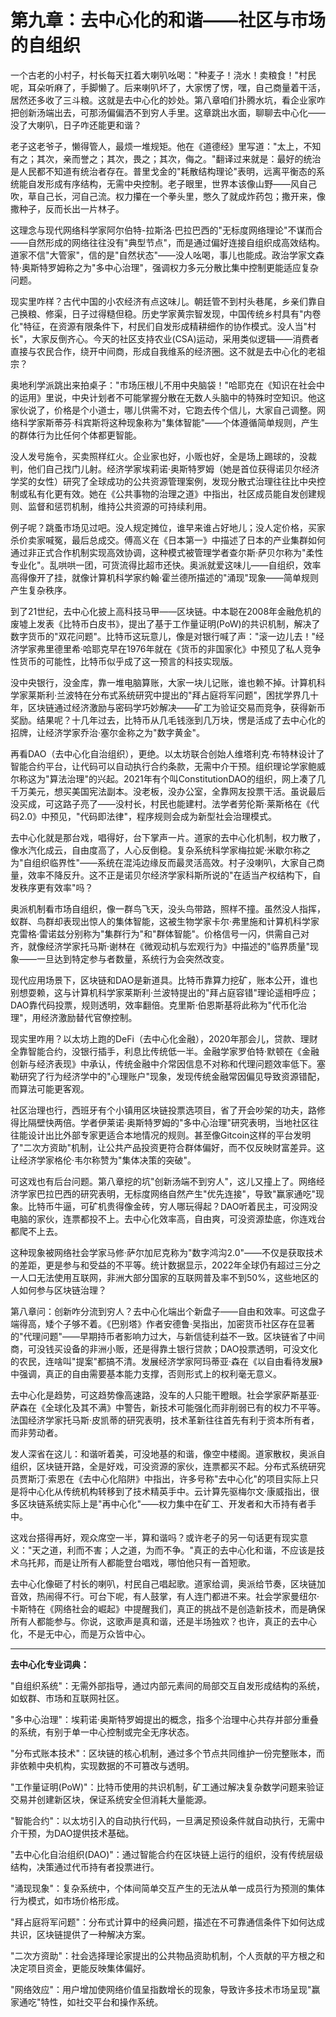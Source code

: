 # 第九章：去中心化的和谐——社区与市场的自组织

一个古老的小村子，村长每天扛着大喇叭吆喝："种麦子！浇水！卖粮食！"村民呢，耳朵听麻了，手脚懒了。后来喇叭坏了，大家愣了愣，嘿，自己商量着干活，居然还多收了三斗粮。这就是去中心化的妙处。第八章咱们扑腾水坑，看企业家咋把创新汤端出去，可那汤偏偏洒不到穷人手里。这章跳出水面，聊聊去中心化——没了大喇叭，日子咋还能更和谐？

老子这老爷子，懒得管人，最烦一堆规矩。他在《道德经》里写道："太上，不知有之；其次，亲而誉之；其次，畏之；其次，侮之。"翻译过来就是：最好的统治是人民都不知道有统治者存在。普里戈金的"耗散结构理论"表明，远离平衡态的系统能自发形成有序结构，无需中央控制。老子眼里，世界本该像山野——风自己吹，草自己长，河自己流。权力攥在一个拳头里，憋久了就成炸药包；撒开来，像撒种子，反而长出一片林子。

这理念与现代网络科学家阿尔伯特-拉斯洛·巴拉巴西的"无标度网络理论"不谋而合——自然形成的网络往往没有"典型节点"，而是通过偏好连接自组织成高效结构。道家不信"大管家"，信的是"自然状态"——没人吆喝，事儿也能成。政治学家文森特·奥斯特罗姆称之为"多中心治理"，强调权力多元分散比集中控制更能适应复杂问题。

现实里咋样？古代中国的小农经济有点这味儿。朝廷管不到村头巷尾，乡亲们靠自己换粮、修渠，日子过得糙但稳。历史学家黄宗智发现，中国传统乡村具有"内卷化"特征，在资源有限条件下，村民们自发形成精耕细作的协作模式。没人当"村长"，大家反倒齐心。今天的社区支持农业(CSA)运动，采用类似逻辑——消费者直接与农民合作，绕开中间商，形成自我维系的经济圈。这不就是去中心化的老祖宗？

奥地利学派跳出来拍桌子："市场压根儿不用中央脑袋！"哈耶克在《知识在社会中的运用》里说，中央计划者不可能掌握分散在无数人头脑中的特殊时空知识。他这家伙说了，价格是个小道士，哪儿供需不对，它跑去传个信儿，大家自己调整。网络科学家斯蒂芬·科宾斯将这种现象称为"集体智能"——个体遵循简单规则，产生的群体行为比任何个体都更智能。

没人发号施令，买卖照样红火。企业家也好，小贩也好，全是场上踢球的，没裁判，他们自己找门儿射。经济学家埃莉诺·奥斯特罗姆（她是首位获得诺贝尔经济学奖的女性）研究了全球成功的公共资源管理案例，发现分散式治理往往比中央控制或私有化更有效。她在《公共事物的治理之道》中指出，社区成员能自发创建规则、监督和惩罚机制，维持公共资源的可持续利用。

例子呢？跳蚤市场见过吧。没人规定摊位，谁早来谁占好地儿；没人定价格，买家杀价卖家喊冤，最后总成交。傅高义在《日本第一》中描述了日本的产业集群如何通过非正式合作机制实现高效协调，这种模式被管理学者查尔斯·萨贝尔称为"柔性专业化"。乱哄哄一团，可货流得比超市还快。奥派就爱这味儿——自组织，效率高得像开了挂，就像计算机科学家约翰·霍兰德所描述的"涌现"现象——简单规则产生复杂秩序。

到了21世纪，去中心化披上高科技马甲——区块链。中本聪在2008年金融危机的废墟上发表《比特币白皮书》，提出了基于工作量证明(PoW)的共识机制，解决了数字货币的"双花问题"。比特币这玩意儿，像是对银行喊了声："滚一边儿去！"经济学家弗里德里希·哈耶克早在1976年就在《货币的非国家化》中预见了私人竞争性货币的可能性，比特币似乎成了这一预言的科技实现版。

没中央银行，没金库，靠一堆电脑算账，大家一块儿记账，谁也赖不掉。计算机科学家莱斯利·兰波特在分布式系统研究中提出的"拜占庭将军问题"，困扰学界几十年，区块链通过经济激励与密码学巧妙解决——矿工为验证交易而竞争，获得新币奖励。结果呢？十几年过去，比特币从几毛钱涨到几万块，愣是活成了去中心化的招牌，让经济学家乔治·塞尔金称之为"数字黄金"。

再看DAO（去中心化自治组织），更绝。以太坊联合创始人维塔利克·布特林设计了智能合约平台，让代码可以自动执行合约条款，无需中介干预。组织理论学家鲍威尔称这为"算法治理"的兴起。2021年有个叫ConstitutionDAO的组织，网上凑了几千万美元，想买美国宪法副本。没老板，没办公室，全靠网友投票干活。虽说最后没买成，可这路子亮了——没村长，村民也能建村。法学者劳伦斯·莱斯格在《代码2.0》中预见，"代码即法律"，程序规则会成为新型社会治理模式。

去中心化就是那台戏，唱得好，台下掌声一片。道家的去中心化机制，权力散了，像水汽化成云，自由度高了，人心反倒稳。复杂系统科学家梅拉妮·米歇尔称之为"自组织临界性"——系统在混沌边缘反而最灵活高效。村子没喇叭，大家自己商量，效率不降反升。这不正是诺贝尔经济学家科斯所说的"在适当产权结构下，自发秩序更有效率"吗？

奥派机制看市场自组织，像一群鸟飞天，没头鸟带路，照样不撞。虽然没人指挥，蚁群、鸟群却表现出惊人的集体智能，这被生物学家卡尔·弗里施和计算机科学家克雷格·雷诺兹分别称为"集群行为"和"群体智能"。价格信号一闪，供需自己对齐，就像经济学家托马斯·谢林在《微观动机与宏观行为》中描述的"临界质量"现象——一旦达到特定参与者数量，系统行为会突然改变。

现代应用场景下，区块链和DAO是新道具。比特币靠算力挖矿，账本公开，谁也别想耍赖，这与计算机科学家莱斯利·兰波特提出的"拜占庭容错"理论遥相呼应；DAO靠代码投票，规则透明，效率翻倍。克里斯·伯恩斯基将此称为"代币化治理"，用经济激励替代官僚控制。

现实里咋用？以太坊上跑的DeFi（去中心化金融），2020年那会儿，贷款、理财全靠智能合约，没银行插手，利息比传统低一半。金融学家罗伯特·默顿在《金融创新与经济表现》中承认，传统金融中介常因信息不对称和代理问题效率低下。塞勒研究了行为经济学中的"心理账户"现象，发现传统金融常因偏见导致资源错配，而算法可能更客观。

社区治理也行，西班牙有个小镇用区块链投票选项目，省了开会吵架的功夫，路修得比隔壁快两倍。学者伊莱诺·奥斯特罗姆的"多中心治理"研究表明，当地社区往往能设计出比外部专家更适合本地情况的规则。甚至像Gitcoin这样的平台发明了"二次方资助"机制，让公共产品投资更符合群体偏好，而不仅反映财富差异。这让经济学家格伦·韦尔称赞为"集体决策的突破"。

可这戏也有后台问题。第八章挖的坑"创新汤端不到穷人"，这儿又撞上了。网络经济学家巴拉巴西的研究表明，无标度网络自然产生"优先连接"，导致"赢家通吃"现象。比特币牛逼，可矿机贵得像金砖，穷人哪玩得起？DAO听着民主，可没网没电脑的家伙，连票都投不上。去中心化效率高，自由爽，可没资源垫底，你连戏台都爬不上去。

这种现象被网络社会学家马修·萨尔加尼克称为"数字鸿沟2.0"——不仅是获取技术的差距，更是参与和受益的不平等。统计数据显示，2022年全球仍有超过三分之一人口无法使用互联网，非洲大部分国家的互联网普及率不到50%，这些地区的人如何参与区块链治理？

第八章问：创新咋分流到穷人？去中心化端出个新盘子——自由和效率。可这盘子端得高，矮个子够不着。《巴别塔》作者安德鲁·吴指出，加密货币社区存在显著的"代理问题"——早期持币者影响力过大，与新信徒利益不一致。区块链省了中间商，可没钱买设备的非洲小贩，还是得靠土银行贷款；DAO投票透明，可没文化的农民，连啥叫"提案"都搞不清。发展经济学家阿玛蒂亚·森在《以自由看待发展》中强调，真正的自由需要基本能力支撑，否则形式上的权利毫无意义。

去中心化是趋势，可这趋势像高速路，没车的人只能干瞪眼。社会学家萨斯基亚·萨森在《全球化及其不满》中警告，新技术可能强化而非削弱已有的权力不平等。法国经济学家托马斯·皮凯蒂的研究表明，技术革新往往首先有利于资本所有者，而非劳动者。

发人深省在这儿：和谐听着美，可没地基的和谐，像空中楼阁。道家散权，奥派自组织，区块链开路，全是好戏，可没资源的家伙，连票都买不起。分布式系统研究员贾斯汀·索恩在《去中心化陷阱》中指出，许多号称"去中心化"的项目实际上只是将中心化从传统机构转移到了技术精英手中。云计算先驱梅尔文·康威指出，很多区块链系统实际上是"再中心化"——权力集中在矿工、开发者和大币持有者手中。

这戏台搭得再好，观众席空一半，算和谐吗？或许老子的另一句话更有现实意义："天之道，利而不害；人之道，为而不争。"真正的去中心化和谐，不应该是技术乌托邦，而是让所有人都能登台唱戏，哪怕他只有一首短歌。

去中心化像砸了村长的喇叭，村民自己唱起歌。道家给调，奥派给节奏，区块链加音效，热闹得不行。可台下呢，有人鼓掌，有人连门都进不来。社会学家曼纽尔·卡斯特在《网络社会的崛起》中提醒我们，真正的挑战不是创造新技术，而是确保所有人都能参与。你说，这歌声是真和谐，还是半场独欢？也许，真正的去中心化，不是无中心，而是万众皆中心。

---

**去中心化专业词典：**

"自组织系统"：无需外部指导，通过内部元素间的局部交互自发形成结构的系统，如蚁群、市场和互联网社区。

"多中心治理"：埃莉诺·奥斯特罗姆提出的概念，指多个治理中心共存并部分重叠的系统，有别于单一中心控制或完全无序状态。

"分布式账本技术"：区块链的核心机制，通过多个节点共同维护一份完整账本，而非依赖中央机构，实现数据的不可篡改与透明。

"工作量证明(PoW)"：比特币使用的共识机制，矿工通过解决复杂数学问题来验证交易并创建新区块，保证系统安全但消耗大量能源。

"智能合约"：以太坊引入的自动执行代码，一旦满足预设条件就自动执行，无需中介干预，为DAO提供技术基础。

"去中心化自治组织(DAO)"：通过智能合约在区块链上运行的组织，没有传统层级结构，决策通过代币持有者投票进行。

"涌现现象"：复杂系统中，个体间简单交互产生的无法从单一成员行为预测的集体行为模式，如市场价格形成。

"拜占庭将军问题"：分布式计算中的经典问题，描述在不可靠通信条件下如何达成共识，区块链提供了一种解决方案。

"二次方资助"：社会选择理论家提出的公共物品资助机制，个人贡献的平方根之和决定项目资金，更能反映集体偏好。

"网络效应"：用户增加使网络价值呈指数增长的现象，导致许多技术市场呈现"赢家通吃"特性，如社交平台和操作系统。
